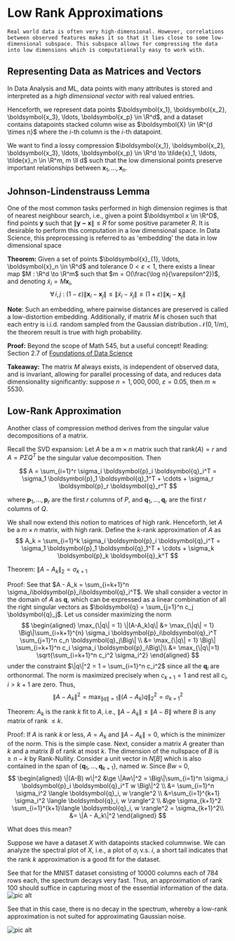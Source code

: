 # Low Rank Approximations

```{div} Big Idea
Real world data is often very high-dimensional. However, correlations between observed features makes it so that it lies close to some low-dimensional subspace. This subspace allows for compressing the data into low dimensions which is computationally easy to work with.
```

## Representing Data as Matrices and Vectors

In Data Analysis and ML, data points with many attributes is stored and interpreted as a *high dimensional vector* with real valued entries.

Henceforth, we represent data points $\boldsymbol{x_1}, \boldsymbol{x_2}, \boldsymbol{x_3}, \ldots, \boldsymbol{x_p} \in \R^d$, 
and a dataset contains datapoints stacked column wise as $\boldsymbol{X} \in \R^{d \times n}$ where the $i$-th column is the $i$-th datapoint.

We want to find a lossy compression $\boldsymbol{x_1}, \boldsymbol{x_2}, \boldsymbol{x_3}, \ldots, \boldsymbol{x_p} \in \R^d \to \tilde{x}_1, \ldots, \tilde{x}_n \in \R^m, m \ll d$ such that the low dimensional points preserve important relationships between $\boldsymbol{x}_1, \ldots, \boldsymbol{x}_n$.

## Johnson-Lindenstrauss Lemma
One of the most common tasks performed in high dimension regimes is that of nearest neighbour search, i.e., given a point $\boldsymbol x \in \R^D$, find points $\boldsymbol y$ such that $\|\boldsymbol{y - x}\| \le R$ for some positive parameter $R$. It is desirable to perform this computation in a low dimensional space. In Data Science, this preprocessing is referred to as 'embedding' the data in low dimensional space

**Theorem:**
Given a set of points $\boldsymbol{x}_{1}, \ldots, \boldsymbol{x}_n \in \R^d$
and tolerance $0 < \varepsilon < 1$, there exists a linear map $M : \R^d \to  \R^m$ such that $m = O(\frac{\log n}{\varepsilon^2})$, and denoting $\tilde{x}_i = M\boldsymbol{x}_i$,
$$ \forall\, i,j \: : \:(1-\varepsilon) \| \boldsymbol{x}_i - \boldsymbol{x}_j \| \le \| \tilde{x}_i - \tilde{x}_j \| \le (1+\varepsilon) \|\boldsymbol{x}_i - \boldsymbol{x}_j\| $$

**Note**: Such an embedding, where pairwise distances are preserved is called a low-distortion embedding. Additionally, if matrix $M$ is chosen such that each entry is i.i.d. random sampled from the Gaussian distribution
$\mathcal{N}(0, 1/m)$, the theorem result is true with high probability.

**Proof:** Beyond the scope of Math 545, but a useful concept! Reading: Section 2.7 of [Foundations of Data Science](https://www.cs.cornell.edu/jeh/book.pdf)

**Takeaway:** The matrix $M$ always exists, is independent of observed data, and is invariant, allowing for parallel processing of data, and reduces data dimensionality significantly: suppose $n = 1,000,000$, $\varepsilon = 0.05$, then $m \approx 5530$.


## Low-Rank Approximation
Another class of compression method derives from the singular value decompositions of a matrix.

Recall the SVD expansion: Let $A$ be a $m \times n$ matrix such that $\mathrm{rank}(A) = r$ and $A = P \Sigma Q^T$ be the singular value decomposition. Then

$$
A = \sum_{i=1}^r \sigma_i \boldsymbol{p}_i \boldsymbol{q}_i^T = \sigma_1 \boldsymbol{p}_1 \boldsymbol{q}_1^T + \cdots + \sigma_r \boldsymbol{p}_r \boldsymbol{q}_r^T
$$

where $\boldsymbol{p}_1,\dots,\boldsymbol{p}_r$ are the first $r$ columns of $P$, and $\boldsymbol{q}_1,\dots,\boldsymbol{q}_r$ are the first $r$ columns of $Q$.

We shall now extend this notion to matrices of high rank.
Henceforth, let $A$ be a $m\times n$ matrix, with high rank. Define the $k$-rank approximation of $A$ as
$$
A_k = \sum_{i=1}^k \sigma_i \boldsymbol{p}_i \boldsymbol{q}_i^T = \sigma_1 \boldsymbol{p}_1 \boldsymbol{q}_1^T + \cdots + \sigma_k \boldsymbol{p}_k \boldsymbol{q}_k^T
$$

Theorem: $\|A - A_k\|_2 = \sigma_{k+1}$

Proof:
See that $A - A_k = \sum_{i=k+1}^n \sigma_i\boldsymbol{p}_i\boldsymbol{q}_i^T$. We shall consider a vector in the domain of $A$ as $\boldsymbol{q}$, which can be expressed as a linear combination of all the right singular vectors as $\boldsymbol{q} = \sum_{j=1}^n c_j \boldsymbol{q}_j$. Let us consider maximizing the norm
$$
\begin{aligned}
\max_{\|q\| = 1} \|(A-A_k)q\| &= \max_{\|q\| = 1} \Big\|\sum_{i=k+1}^{n} 
\sigma_i \boldsymbol{p}_i\boldsymbol{q}_i^T \sum_{j=1}^n c_n \boldsymbol{q}_j\Big\| \\
&= \max_{\|q\| = 1} \Big\| \sum_{i=k+1}^n c_i \sigma_i \boldsymbol{p}_i\Big\|\\
&= \max_{\|q\|=1} \sqrt{\sum_{i=k+1}^n c_i^2 \sigma_i^2}
\end{aligned}
$$
under the constraint $\|q\|^2 = 1 = \sum_{i=1}^n c_i^2$ since all the $\boldsymbol{q}_i$ are orthonormal. The norm is maximized precisely when $c_{k+1} = 1$ and rest all $c_i$, $i > k+1$ are zero. Thus, 
$$
\|A - A_k\|^2 = \max_{\|q\| = 1} \|(A - A_k)q\|_2^2 = \sigma_{k+1}^2
$$

Theorem: $A_k$ is the rank $k$ fit to $A$, i.e., $\|A - A_k\|\le \|A-B\|$ where $B$ is any matrix of rank $\le k$.

Proof:
If $A$ is rank $k$ or less, $A = A_k$ and $\|A - A_k\|=0$, which is the minimizer of the norm. This is the simple case. Next, consider a matrix $A$ greater than $k$ and a matrix $B$ of rank at most $k$. The dimension of the nullspace of $B$ is $\ge n-k$ by Rank-Nullity. Consider a unit vector in $N[B]$ which is also contained in the span of $\{\boldsymbol{q}_1, \ldots, \boldsymbol{q}_{k+1}\}$, named $w$. Since $Bw$ = 0, 
$$
\begin{aligned}
\|(A-B) w\|^2 &\ge \|Aw\|^2 = \Big\|\sum_{i=1}^n \sigma_i \boldsymbol{p}_i \boldsymbol{q}_i^T w \Big\|^2 \\
&= \sum_{i=1}^n \sigma_i^2 \langle \boldsymbol{q}_i, w \rangle^2 \\
&=\sum_{i=1}^{k+1} \sigma_i^2 \langle \boldsymbol{q}_i, w \rangle^2 \\
&\ge \sigma_{k+1}^2 \sum_{i=1}^{k+1}\langle \boldsymbol{q}_i, w \rangle^2  = \sigma_{k+1}^2\\
&= \|A - A_k\|^2
\end{aligned}
$$

What does this mean? 

Suppose we have a dataset $X$ with datapoints stacked columnwise. We can analyze the spectral plot of $X$, i.e., a plot of $\sigma_i$ v.s. $i$, a short tail indicates that the rank $k$ approximation is a good fit for the dataset.

See that for the MNIST dataset consisting of 10000 columns each of 784 rows each, the spectrum decays very fast. Thus, an approximation of rank 100 should suffice in capturing most of the essential information of the data.   
![pic alt](../img/mnist_spec.png  "Spectrum of MNIST data")

See that in this case, there is no decay in the spectrum, whereby a low-rank approximation is not suited for approximating Gaussian noise.

![pic alt](../img/rand_spec.png "Spectrum of Gaussian Noise")
